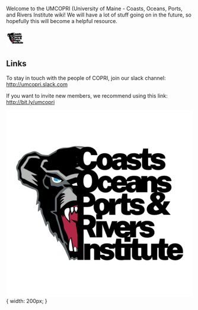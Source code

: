 Welcome to the UMCOPRI (University of Maine - Coasts, Oceans, Ports, and Rivers Institute wiki!  We will have a lot of stuff going on in the future, so hopefully this will become a helpful resource.

<img src="/images/logo.png" width="48">

## Links

To stay in touch with the people of COPRI, join our slack channel: <http://umcopri.slack.com>

If you want to invite new members, we recommend using this link: <http://bit.ly/umcopri>

![umcopri logo](/images/logo.png) { width: 200px; }
